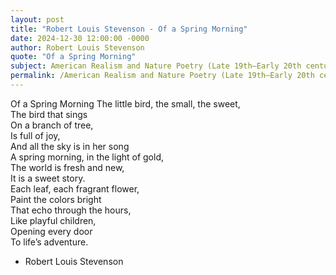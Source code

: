 ```yaml
---
layout: post
title: "Robert Louis Stevenson - Of a Spring Morning"
date: 2024-12-30 12:00:00 -0000
author: Robert Louis Stevenson
quote: "Of a Spring Morning"
subject: American Realism and Nature Poetry (Late 19th–Early 20th century)
permalink: /American Realism and Nature Poetry (Late 19th–Early 20th century)/Robert Louis Stevenson/Robert Louis Stevenson - Of a Spring Morning
---
```


Of a Spring Morning
The little bird, the small, the sweet,  
The bird that sings  
On a branch of tree,  
Is full of joy,  
And all the sky is in her song  
A spring morning, in the light of gold,  
The world is fresh and new,  
It is a sweet story.  
Each leaf, each fragrant flower,  
Paint the colors bright  
That echo through the hours,  
Like playful children,  
Opening every door  
To life’s adventure.




- Robert Louis Stevenson
